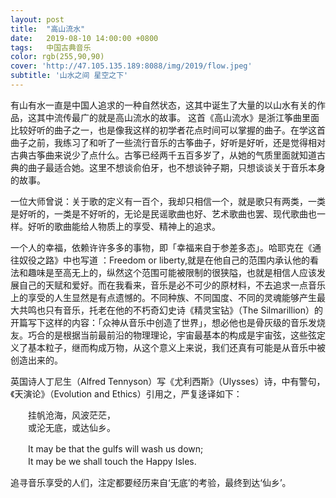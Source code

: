```yaml
---
layout: post
title:  "高山流水"
date:   2019-08-10 14:00:00 +0800
tags:   中国古典音乐
color: rgb(255,90,90)
cover: 'http://47.105.135.189:8088/img/2019/flow.jpeg'
subtitle: '山水之间 星空之下'
---
```


 
 有山有水一直是中国人追求的一种自然状态，这其中诞生了大量的以山水有关的作品，这其中流传最广的就是高山流水的故事。
  这首《高山流水》是浙江筝曲里面比较好听的曲子之一，也是像我这样的初学者花点时间可以掌握的曲子。在学这首曲子之前，我练习了和听了一些流行音乐的古筝曲子，好听是好听，还是觉得相对古典古筝曲来说少了点什么。古筝已经两千五百多岁了，从她的气质里面就知道古典的曲子最适合她。这里不想谈俞伯牙，也不想谈钟子期，只想谈谈关于音乐本身的故事。

  一位大师曾说：关于歌的定义有一百个，我却只相信一个，就是歌只有两类，一类是好听的，一类是不好听的，无论是民谣歌曲也好、艺术歌曲也罢、现代歌曲也一样。好听的歌曲能给人物质上的享受、精神上的追求。  
  
  一个人的幸福，依赖许许多多的事物，即「幸福来自于参差多态」。哈耶克在《通往奴役之路》中也写道 ：Freedom or liberty,就是在他自己的范围内承认他的看法和趣味是至高无上的，纵然这个范围可能被限制的很狭隘，也就是相信人应该发展自己的天赋和爱好。而在我看来，音乐是必不可少的原材料，不去追求一点音乐上的享受的人生显然是有点遗憾的。不同种族、不同国度、不同的灵魂能够产生最大共鸣也只有音乐，托老在他的不朽奇幻史诗《精灵宝钻》（The Silmarillion）的开篇写下这样的内容：「众神从音乐中创造了世界」，想必他也是骨灰级的音乐发烧友。巧合的是根据当前最前沿的物理理论，宇宙最基本的构成是宇宙弦，这些弦定义了基本粒子，继而构成万物，从这个意义上来说，我们还真有可能是从音乐中被创造出来的。
  
  英国诗人丁尼生（Alfred Tennyson）写《尤利西斯》（Ulysses）诗，中有警句，《天演论》（Evolution and Ethics）引用之，严复迻译如下：  

　　挂帆沧海，风波茫茫，  
　　或沦无底，或达仙乡。  

　　It may be that the gulfs will wash us down;  
　　It may be we shall touch the Happy Isles.  
  
  追寻音乐享受的人们，注定都要经历来自‘无底’的考验，最终到达‘仙乡’。  
